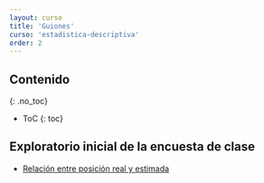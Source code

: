 ```yaml
---
layout: curso
title: 'Guiones'
curso: 'estadistica-descriptiva'
order: 2
---
```



## Contenido
{: .no_toc}

* ToC
{: toc}

## Exploratorio inicial de la encuesta de clase

- [Relación entre posición real y estimada](./guiones/encuesta1.html)



<!---
## Contenido
{: .no_toc}

* ToC
{: toc}

## Presupuesto de la nación 2017-2018

- [Presupuesto 2017-2018](./guiones/presupuesto_2018_nb.nb.html)
- [Base de datos](./basesdedatos/presupuesto_nacion_2018.xlsx)

## Exploración y estimación del promedio de edad en la encuesta (I).

- [Exploración I](./guiones/explora_encuesta_01.nb.html)
- [Base de datos I](./basesdedatos/talleres_1_2.xlsx)

## Estimación del tamaño de muestra mediante simulación.

 - [Tamaño de muestra](./guiones/tammuest.R)

## Exploración del Promedio Aritmético Ponderado Acumulado (PAPA)

 - [Exploracion II](./guiones/explora_encuesta_02.nb.html)
 - [Base de datos actualizada](./basesdedatos/talleres_1_2_corregido.xlsx)

## Gráfica de "El Colombiano"

 - [Salarios en Colombia (archivo .Rmd)](./guiones/salarios.Rmd)
 - [Salarios en Colombia (archivo .html)](./guiones/salarios.html)
 - [Base de datos de salarios](./guiones/salarios.xlsx)

## Manejo de base de datos.

 - [Estimación de la población para Medellín por rango de edad y división política](./guiones/base_datos.html)
 - [Base de datos](./basesdedatos/Proyecciones_De_Poblaci_n_Medell_n_2016_2020.csv)

## Exploración de algunas variables de la encuesta de cultura

  - [Relación entre conocimiento en cultura y visita a ferias](./guiones/explora_encuesta_03.nb.html)
  - [Base de datos actualizada](./basesdedatos/talleres_1_2_corregido.xlsx)

## Componentes principales y análisis aglomerativo.

 - [Análisis sobre candidatos a monitoría](./guiones/componentesPrincipales.html)
 - [Base de datos de candidatos](./basesdedatos/candidatos.xlsx)

## Atenciones en consulta externa de salud. Medellin 2016.
 - [Enlace para descargar la base de datos](https://www.datos.gov.co/Salud-y-Protecci-n-Social/Atenciones-en-Consulta-Externa-Municipio-de-Medell/huya-zzzg).
 - [Lectura y conversión](./guiones/lectura_y_conversion_salud_medellin.html).
 - [Inicio exploracion](./guiones/salud_medellin.html).


## Lectura de datos del acelerómetro del celular

 - [Exploratorio inicial](./guiones/aceleracion.html)
 - [Camino 1](./basesdedatos/Camino a la oficina Grabaci_n 1.csv)
 - [Camino 2](./basesdedatos/Camino a la oficina 2 Grabaci_n 1.csv)
 - [Camino 3](./basesdedatos/Salida de la un_versidad Grabaci_n 1.csv)

## Procesamiento de varios archivos de aceleración

 - [Manejo de varios archivos de aceleración](./guiones/aceleracion2.html)

-->
